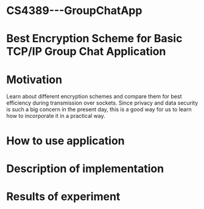 # CS4389---GroupChatApp


# Best Encryption Scheme for Basic TCP/IP Group Chat Application 

# Motivation 
Learn about different encryption schemes and compare them for best efficiency during transmission over sockets. 
Since privacy and data security is such a big concern in the present day, this is a good way for us to learn how to incorporate it in a practical way. 

# How to use application

# Description of implementation 

# Results of experiment 
